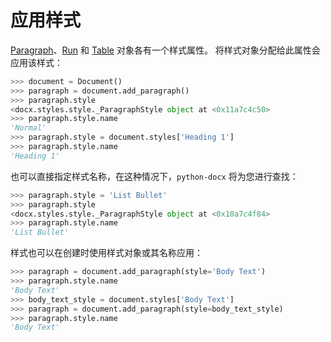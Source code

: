 # 应用样式

[Paragraph]: ../api/text_paragraph_object.md
[Run]: ../api/text_run_object.md
[Table]: ../api/table_object.md

[Paragraph]、[Run] 和 [Table] 对象各有一个样式属性。 将样式对象分配给此属性会应用该样式：

```python
>>> document = Document()
>>> paragraph = document.add_paragraph()
>>> paragraph.style
<docx.styles.style._ParagraphStyle object at <0x11a7c4c50>
>>> paragraph.style.name
'Normal'
>>> paragraph.style = document.styles['Heading 1']
>>> paragraph.style.name
'Heading 1'
```

也可以直接指定样式名称，在这种情况下，`python-docx` 将为您进行查找：

```python
>>> paragraph.style = 'List Bullet'
>>> paragraph.style
<docx.styles.style._ParagraphStyle object at <0x10a7c4f84>
>>> paragraph.style.name
'List Bullet'
```

样式也可以在创建时使用样式对象或其名称应用：

```python
>>> paragraph = document.add_paragraph(style='Body Text')
>>> paragraph.style.name
'Body Text'
>>> body_text_style = document.styles['Body Text']
>>> paragraph = document.add_paragraph(style=body_text_style)
>>> paragraph.style.name
'Body Text'
```
